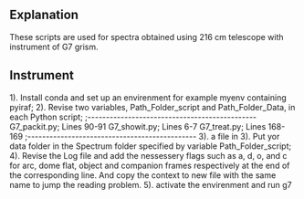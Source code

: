 Explanation
---
These scripts are used for spectra obtained using 216 cm telescope with instrument of G7 grism.

Instrument
---
1).
Install conda and set up an envirenment for example myenv containing pyiraf;
2).
Revise two variables, Path_Folder_script and Path_Folder_Data, in each Python script;
;----------------------------------------------
G7_packit.py; Lines 90-91
G7_showit.py; Lines 6-7
G7_treat.py;  Lines 168-169
;----------------------------------------------
3).
 a file in
3).
Put yor data folder in the Spectrum folder specified by variable Path_Folder_script;
4).
Revise the Log file and add the nessessery flags such as a, d, o, and c for arc, dome flat, object and companion frames respectively at the end of the corresponding line. And copy the context to new file with the same name to jump the reading problem. 
5).
activate the envirenment and run g7
